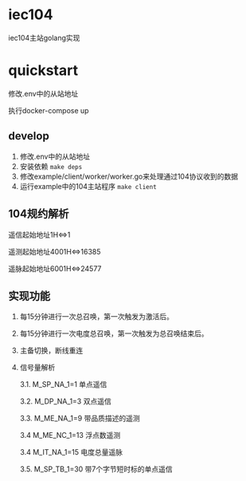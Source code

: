# iec104
iec104主站golang实现

# quickstart
修改.env中的从站地址

执行docker-compose up

## develop
1. 修改.env中的从站地址
2. 安装依赖 `make deps` 
3. 修改example/client/worker/worker.go来处理通过104协议收到的数据
4. 运行example中的104主站程序 `make client` 

## 104规约解析
遥信起始地址1H<=>1

遥测起始地址4001H<=>16385

遥脉起始地址6001H<=>24577

## 实现功能

1. 每15分钟进行一次总召唤，第一次触发为激活后。

2. 每15分钟进行一次电度总召唤，第一次触发为总召唤结束后。

3. 主备切换，断线重连 

4. 信号量解析    
 
   3.1. M_SP_NA_1=1   单点遥信

   3.2. M_DP_NA_1=3   双点遥信

   3.3. M_ME_NA_1=9   带品质描述的遥测

   3.4 M_ME_NC_1=13   浮点数遥测

   3.4 M_IT_NA_1=15   电度总量遥脉

   3.5. M_SP_TB_1=30  带7个字节短时标的单点遥信


